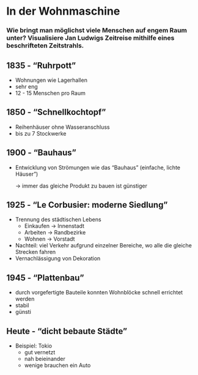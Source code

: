 # In der Wohnmaschine

### Wie bringt man möglichst viele Menschen auf engem Raum unter? Visualisiere Jan Ludwigs Zeitreise mithilfe eines beschrifteten Zeitstrahls.

## 1835 - “Ruhrpott”

- Wohnungen wie Lagerhallen
- sehr eng
- 12 - 15 Menschen pro Raum

## 1850 - “Schnellkochtopf”

- Reihenhäuser ohne Wasseranschluss
- bis zu 7 Stockwerke

## 1900 - “Bauhaus”

- Entwicklung von Strömungen wie das “Bauhaus” (einfache, lichte Häuser”)
    
    → immer das gleiche Produkt zu bauen ist günstiger
    

## 1925 - “Le Corbusier: moderne Siedlung”

- Trennung des städtischen Lebens
    - Einkaufen → Innenstadt
    - Arbeiten → Randbezirke
    - Wohnen → Vorstadt
- Nachteil: viel Verkehr aufgrund einzelner Bereiche, wo alle die gleiche Strecken fahren
- Vernachlässigung von Dekoration

## 1945 - “Plattenbau”

- durch vorgefertigte Bauteile konnten Wohnblöcke schnell errichtet werden
- stabil
- günsti

## Heute - “dicht bebaute Städte”

- Beispiel: Tokio
    - gut vernetzt
    - nah beieinander
    - wenige brauchen ein Auto